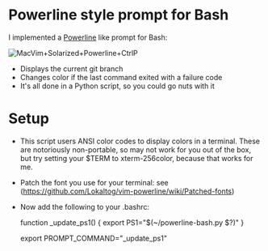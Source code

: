 Powerline style prompt for Bash
===============================

I implemented a [Powerline](https://github.com/Lokaltog/vim-powerline) like prompt for Bash:

![MacVim+Solarized+Powerline+CtrlP](https://raw.github.com/milkbikis/dotfiles-mac/master/bash-powerline-screenshot.png)

*  Displays the current git branch
*  Changes color if the last command exited with a failure code
*  It's all done in a Python script, so you could go nuts with it

# Setup

* This script users ANSI color codes to display colors in a terminal. These are notoriously non-portable, so may not work for you out of the box, but try setting your $TERM to xterm-256color, because that works for me.

* Patch the font you use for your terminal: see (https://github.com/Lokaltog/vim-powerline/wiki/Patched-fonts)

* Now add the following to your .bashrc:

    function _update_ps1()
    {
       export PS1="$(~/powerline-bash.py $?)"
    }

    export PROMPT_COMMAND="_update_ps1"

